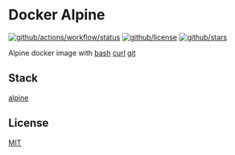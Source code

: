 # Docker Alpine

[![github/actions/workflow/status](https://img.shields.io/github/actions/workflow/status/brtmvdl/docker-alpine/docker-push.yml)](https://img.shields.io/github/actions/workflow/status/brtmvdl/docker-alpine/docker-push.yml) [![github/license](https://img.shields.io/github/license/brtmvdl/docker-alpine)](https://img.shields.io/github/license/brtmvdl/docker-alpine) [![github/stars](https://img.shields.io/github/stars/brtmvdl/docker-alpine?style=social)](https://img.shields.io/github/stars/brtmvdl/antify?style=social)

Alpine docker image with [bash]() [curl]() [git]()

## Stack

[alpine](./src/latest/Dockerfile)

## License

[MIT](./LICENSE)
